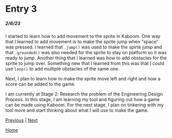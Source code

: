 # Entry 3
##### 2/6/23

I started to learn how to add movement to the sprite in Kaboom. One way that I learned to add movement is to make the sprite jump when "space" was pressed. I learned that `.jump()` was used to make the spirte jump and that `.grounded()` was also needed for the sprite to stay on platform so it was ready to jump. Another thing that I learned was how to add obstacles for the sprite to jump over. Something new that I learned from this was that I could use `loop()` to add multiple obstacles of the same one.

Next, I plan to learn how to make the sprite move left and right and how a score can be added to the game.

I am currently at Stage 2: Research the problem of the Engineering Design Process. In this stage, I am learning my tool and figuring out how a game can be made using Kaboom. For the next stage, I plan on tinkering with my tool more and start thinking about what I will use to make the game.

[Previous](entry02.md) | [Next](entry04.md)

[Home](../README.md)
